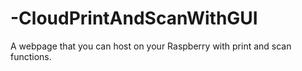 # -CloudPrintAndScanWithGUI
A webpage that you can host on your Raspberry with print and scan functions.
